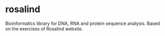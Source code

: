 # rosalind
Bioinformatics library for DNA, RNA and protein sequence analysis. Based on the exercises of Rosalind website.
